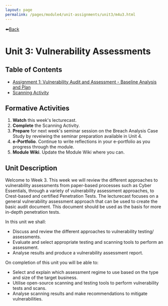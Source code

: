 ```yaml
---
layout: page
permalink: /pages/module4/unit-assignments/unit3/m4u3.html
---
```


⬅️[Back](/pages/module4.html)

# Unit 3: Vulnerability Assessments

## Table of Contents

- [Assignment 1: Vulnerability Audit and Assessment - Baseline Analysis and Plan](/pages/module4/assignment1/m4a1.html)
- [Scanning Activity](/pages/module4/unit-assignments/unit3/scanning-activity.html)

## Formative Activities

1. **Watch** this week's lecturecast.
2. **Complete** the Scanning Activity.
3. **Prepare** for next week's seminar session on the Breach Analysis Case Study by reveiwing the seminar preparation available in Unit 4.
4. **e-Portfolio**. Continue to write reflections in your e-portfolio as you progress through the module.
5. **Module Wiki**. Update the Module Wiki where you can.

## Unit Description

Welcome to Week 3. This week we will review the different approaches to vulnerability assessments from paper-based processes such as Cyber Essentials, through a variety of vulnerability assessment approaches, to Crest-based and certified Penetration Tests. The lecturecast focuses on a general vulnerability assessment approach that can be used to create the basic audit document. This document should be used as the basis for more in-depth penetration tests.

In this unit we shall:
- Discuss and review the different approaches to vulnerability testing/ assessments.
- Evaluate and select appropriate testing and scanning tools to perform an assessment.
- Analyse results and produce a vulnerability assessment report.

On completion of this unit you will be able to:
- Select and explain which assessment regime to use based on the type and size of the target business.
- Utilise open-source scanning and testing tools to perform vulnerability tests and scans.
- Analyse scanning results and make recommendations to mitigate vulnerabilities.
